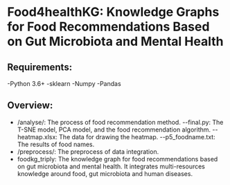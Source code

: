 # Food4healthKG: Knowledge Graphs for Food Recommendations Based on Gut Microbiota and Mental Health

## Requirements:

-Python 3.6+
-sklearn
-Numpy
-Pandas

## Overview:
- /analyse/: The process of food recommendation method.
  --final.py: The T-SNE model, PCA model, and the food recommendation algorithm.
  --heatmap.xlsx: The data for drawing the heatmap.
  --p5_foodname.txt: The results of food names.
- /preprocess/: The preprocess of data integration.
- foodkg_triply: The knowledge graph for food recommendations based on gut microbiota and mental health. It integrates multi-resources knowledge around food, gut microbiota and human diseases.
